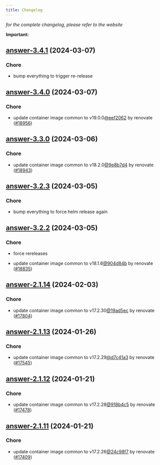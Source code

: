 ```yaml
---
title: Changelog
---
```



*for the complete changelog, please refer to the website*

**Important:**


## [answer-3.4.1](https://github.com/truecharts/charts/compare/answer-3.4.0...answer-3.4.1) (2024-03-07)

### Chore



- bump everything to trigger re-release


## [answer-3.4.0](https://github.com/truecharts/charts/compare/answer-3.3.0...answer-3.4.0) (2024-03-07)

### Chore



- update container image common to v19.0.0[@eef2062](https://github.com/eef2062) by renovate ([#18956](https://github.com/truecharts/charts/issues/18956))


## [answer-3.3.0](https://github.com/truecharts/charts/compare/answer-3.2.3...answer-3.3.0) (2024-03-06)

### Chore



- update container image common to v18.2.0[@9e8b7d4](https://github.com/9e8b7d4) by renovate ([#18943](https://github.com/truecharts/charts/issues/18943))


## [answer-3.2.3](https://github.com/truecharts/charts/compare/answer-3.2.2...answer-3.2.3) (2024-03-05)

### Chore



- bump everything to force helm release again


## [answer-3.2.2](https://github.com/truecharts/charts/compare/answer-3.2.0...answer-3.2.2) (2024-03-05)

### Chore



- force rereleases

- update container image common to v18.1.6[@904d84b](https://github.com/904d84b) by renovate ([#18835](https://github.com/truecharts/charts/issues/18835))










## [answer-2.1.14](https://github.com/truecharts/charts/compare/answer-2.1.13...answer-2.1.14) (2024-02-03)

### Chore



- update container image common to v17.2.30[@19ad5ec](https://github.com/19ad5ec) by renovate ([#17804](https://github.com/truecharts/charts/issues/17804))


## [answer-2.1.13](https://github.com/truecharts/charts/compare/answer-2.1.12...answer-2.1.13) (2024-01-26)

### Chore



- update container image common to v17.2.29[@d7c41a3](https://github.com/d7c41a3) by renovate ([#17545](https://github.com/truecharts/charts/issues/17545))


## [answer-2.1.12](https://github.com/truecharts/charts/compare/answer-2.1.11...answer-2.1.12) (2024-01-21)

### Chore



- update container image common to v17.2.28[@918b4c5](https://github.com/918b4c5) by renovate ([#17478](https://github.com/truecharts/charts/issues/17478))


## [answer-2.1.11](https://github.com/truecharts/charts/compare/answer-2.1.10...answer-2.1.11) (2024-01-21)

### Chore



- update container image common to v17.2.26[@24c98f7](https://github.com/24c98f7) by renovate ([#17409](https://github.com/truecharts/charts/issues/17409))
